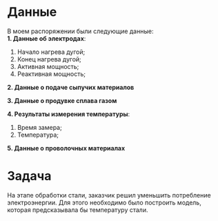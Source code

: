 # Данные<br>
В моем распоряжении были следующие данные:<br>
**1. Данные об электродах**:<br>
   1. Начало нагрева дугой;<br>
   2. Конец нагрева дугой;<br>
   3. Активная мощность;<br>
   4. Реактивная мощность;<br>

**2. Данные о подаче сыпучих материалов**<br>

**3. Данные о продувке сплава газом**<br>

**4. Результаты измерения температуры**:<br>
   1. Время замера;<br>
   2. Температура;<br>

**5. Данные о проволочных материалах**<br>

# Задача<br>
На этапе обработки стали, заказчик решил уменьшить потребление электроэнергии. Для этого необходимо было построить модель, которая предсказывала бы температуру стали.
